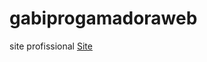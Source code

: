 # gabiprogamadoraweb
 site profissional <a href="https://gabrielimendesnicolodi.github.io/gabiprogamadoraweb/" target="_blank">Site</a>
